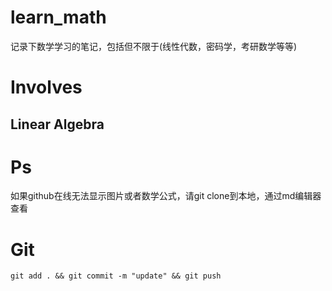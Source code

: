 # learn_math

记录下数学学习的笔记，包括但不限于(线性代数，密码学，考研数学等等)



# Involves

## Linear Algebra







# Ps

如果github在线无法显示图片或者数学公式，请git clone到本地，通过md编辑器查看



# Git

```
git add . && git commit -m "update" && git push


```
